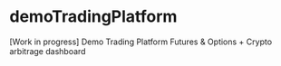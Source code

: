 # demoTradingPlatform
[Work in progress] Demo Trading Platform Futures &amp; Options + Crypto arbitrage dashboard
